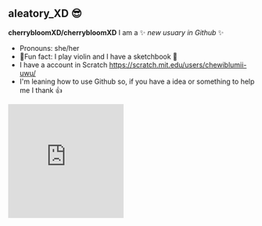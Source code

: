 ## aleatory_XD 😎


**cherrybloomXD/cherrybloomXD** I am a ✨ _new usuary in Github_ ✨


- Pronouns: she/her
-  💠Fun fact: I play violin and I have a sketchbook 💠
- I have a account in Scratch https://scratch.mit.edu/users/chewiblumii-uwu/
- I'm leaning how to use Github so, if you have a idea or something to help me I thank 👍



<iframe src="https://assets.pinterest.com/ext/embed.html?id=92183123618706889" height="233" width="236" frameborder="0" scrolling="no" ></iframe>
